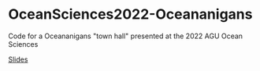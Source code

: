 # OceanSciences2022-Oceananigans

Code for a Oceananigans "town hall" presented at the 2022 AGU Ocean Sciences

[Slides](https://docs.google.com/presentation/d/1BYbQsdTkZbJ8CacpTsZzBtI3nXGGGy8LEsciJgXZpM0/edit?usp=sharing)
